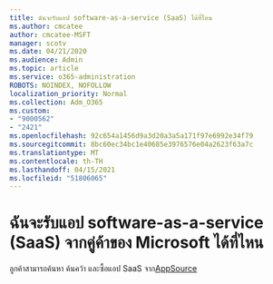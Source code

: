 ```yaml
---
title: ฉันจะรับแอป software-as-a-service (SaaS) ได้ที่ไหน
ms.author: cmcatee
author: cmcatee-MSFT
manager: scotv
ms.date: 04/21/2020
ms.audience: Admin
ms.topic: article
ms.service: o365-administration
ROBOTS: NOINDEX, NOFOLLOW
localization_priority: Normal
ms.collection: Adm_O365
ms.custom:
- "9000562"
- "2421"
ms.openlocfilehash: 92c654a1456d9a3d20a3a5a171f97e6992e34f79
ms.sourcegitcommit: 8bc60ec34bc1e40685e3976576e04a2623f63a7c
ms.translationtype: MT
ms.contentlocale: th-TH
ms.lasthandoff: 04/15/2021
ms.locfileid: "51806065"
---
```

# <a name="where-do-i-get-software-as-a-service-saas-apps-from-microsoft-partners"></a>ฉันจะรับแอป software-as-a-service (SaaS) จากคู่ค้าของ Microsoft ได้ที่ไหน

ลูกค้าสามารถค้นหา ค้นคว้า และซื้อแอป SaaS จาก[AppSource](https://appsource.microsoft.com)